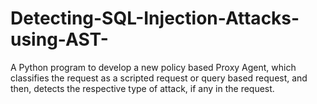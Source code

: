 # Detecting-SQL-Injection-Attacks-using-AST-
A Python program to develop a new policy based Proxy Agent, which  classifies the request as a scripted request or query based request, and then,  detects the respective type of attack, if any in the request.

